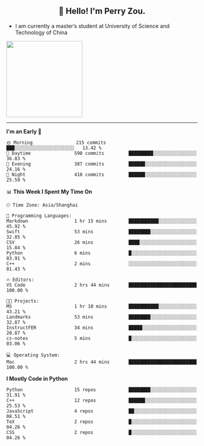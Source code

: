 <h2 align="center">👋 Hello! I'm Perry Zou.</h2>

- I am currently a master’s student at University of Science and Technology of China

<img height=200 align="center" src="https://github-readme-stats.vercel.app/api?username=zonepg" />

-------

<!--START_SECTION:waka-->
**I'm an Early 🐤** 

```text
🌞 Morning                215 commits         ███░░░░░░░░░░░░░░░░░░░░░░   13.42 % 
🌆 Daytime                590 commits         █████████░░░░░░░░░░░░░░░░   36.83 % 
🌃 Evening                387 commits         ██████░░░░░░░░░░░░░░░░░░░   24.16 % 
🌙 Night                  410 commits         ██████░░░░░░░░░░░░░░░░░░░   25.59 % 
```


📊 **This Week I Spent My Time On** 

```text
🕑︎ Time Zone: Asia/Shanghai

💬 Programming Languages: 
Markdown                 1 hr 15 mins        ███████████░░░░░░░░░░░░░░   45.92 % 
Swift                    53 mins             ████████░░░░░░░░░░░░░░░░░   32.85 % 
CSV                      26 mins             ████░░░░░░░░░░░░░░░░░░░░░   15.84 % 
Python                   6 mins              █░░░░░░░░░░░░░░░░░░░░░░░░   03.91 % 
C++                      2 mins              ░░░░░░░░░░░░░░░░░░░░░░░░░   01.43 % 

🔥 Editors: 
VS Code                  2 hrs 44 mins       █████████████████████████   100.00 % 

🐱‍💻 Projects: 
MS                       1 hr 10 mins        ███████████░░░░░░░░░░░░░░   43.21 % 
Landmarks                53 mins             ████████░░░░░░░░░░░░░░░░░   32.87 % 
InstructFER              34 mins             █████░░░░░░░░░░░░░░░░░░░░   20.87 % 
cs-notes                 5 mins              █░░░░░░░░░░░░░░░░░░░░░░░░   03.06 % 

💻 Operating System: 
Mac                      2 hrs 44 mins       █████████████████████████   100.00 % 
```

**I Mostly Code in Python** 

```text
Python                   15 repos            ████████░░░░░░░░░░░░░░░░░   31.91 % 
C++                      12 repos            ██████░░░░░░░░░░░░░░░░░░░   25.53 % 
JavaScript               4 repos             ██░░░░░░░░░░░░░░░░░░░░░░░   08.51 % 
TeX                      2 repos             █░░░░░░░░░░░░░░░░░░░░░░░░   04.26 % 
CSS                      2 repos             █░░░░░░░░░░░░░░░░░░░░░░░░   04.26 % 
```




<!--END_SECTION:waka-->
